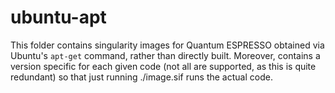 # ubuntu-apt

This folder contains singularity images for Quantum ESPRESSO
obtained via Ubuntu's `apt-get` command, rather than directly built.
Moreover, contains a version specific for each given code (not all are supported, as this is quite redundant) so that just running ./image.sif runs the actual code.